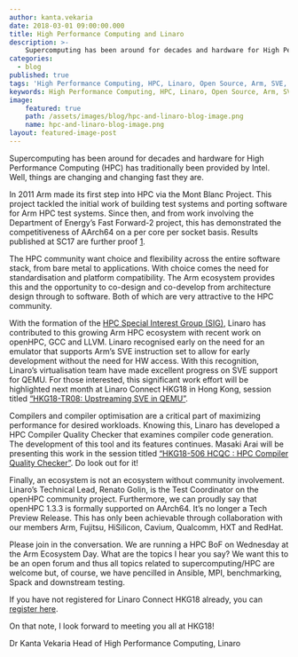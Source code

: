 ```yaml
---
author: kanta.vekaria
date: 2018-03-01 09:00:00.000
title: High Performance Computing and Linaro
description: >-
    Supercomputing has been around for decades and hardware for High Performance Computing (HPC) has traditionally been provided by Intel. Well, things are changing and changing fast they are.
categories:
  - blog
published: true
tags: 'High Performance Computing, HPC, Linaro, Open Source, Arm, SVE, HKG18'
keywords: High Performance Computing, HPC, Linaro, Open Source, Arm, SVE, HKG18
image:
    featured: true
    path: /assets/images/blog/hpc-and-linaro-blog-image.png 
    name: hpc-and-linaro-blog-image.png 
layout: featured-image-post
---
```

Supercomputing has been around for decades and hardware for High Performance Computing (HPC) has traditionally been provided by Intel. Well, things are changing and changing fast they are.

In 2011 Arm made its first step into HPC via the Mont Blanc Project. This project tackled the initial work of building test systems and porting software for Arm HPC test systems. Since then, and from work involving the Department of Energy’s Fast Forward-2 project, this has demonstrated the competitiveness of AArch64 on a per core per socket basis. Results published at SC17 are further proof [1][1].

The HPC community want choice and flexibility across the entire software stack, from bare metal to applications. With choice comes the need for standardisation and platform compatibility. The Arm ecosystem provides this and the opportunity to co-design and co-develop from architecture design through to software. Both of which are very attractive to the HPC community.

With the formation of the [HPC Special Interest Group (SIG)](https://www.linaro.org/sig/hpc/), Linaro has contributed to this growing Arm HPC ecosystem with recent work on openHPC, GCC and LLVM. Linaro recognised early on the need for an emulator that supports Arm’s SVE instruction set to allow for early development without the need for HW access. With this recognition, Linaro’s virtualisation team have made excellent progress on SVE support for QEMU. For those interested, this significant work effort will be highlighted next month at Linaro Connect HKG18 in Hong Kong, session titled [“HKG18-TR08: Upstreaming SVE in QEMU”](https://hkg18.pathable.com/meetings/640450).

Compilers and compiler optimisation are a critical part of maximizing performance for desired workloads. Knowing this, Linaro has developed a HPC Compiler Quality Checker that examines compiler code generation. The development of this tool and its features continues. Masaki Arai will be presenting this work in the session titled [“HKG18-506 HCQC : HPC Compiler Quality Checker”](https://hkg18.pathable.com/meetings/640469). Do look out for it!

Finally, an ecosystem is not an ecosystem without community involvement. Linaro’s Technical Lead, Renato Golin, is the Test Coordinator on the openHPC community project. Furthermore, we can proudly say that openHPC 1.3.3 is formally supported on AArch64. It’s no longer a Tech Preview Release. This has only been achievable through collaboration with our members Arm, Fujitsu, HiSilicon, Cavium, Qualcomm, HXT and RedHat.

Please join in the conversation. We are running a HPC BoF on Wednesday at the Arm Ecosystem Day. What are the topics I hear you say? We want this to be an open forum and thus all topics related to supercomputing/HPC are welcome but, of course, we have pencilled in Ansible, MPI, benchmarking, Spack and downstream testing.

If you have not registered for Linaro Connect HKG18 already, you can [register here](http://connect.linaro.org/attend/).

On that note, I look forward to meeting you all at HKG18!

Dr Kanta Vekaria
Head of High Performance Computing, Linaro

[1]: https://www.nextplatform.com/2017/11/13/arm-benchmarks-show-hpc-ripe-processor-shakeup/